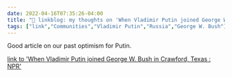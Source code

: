 ```yaml
---
date: 2022-04-16T07:35:26-04:00
title: "🔗 linkblog: my thoughts on 'When Vladimir Putin joined George W. Bush in Crawford, Texas : NPR'"
tags: ["link","Communities","Vladimir Putin","Russia","George W. Bush"]
---
```

Good article on our past optimism for Putin.
 
[link to 'When Vladimir Putin joined George W. Bush in Crawford, Texas : NPR'](https://www.npr.org/2022/04/16/1092811802/russia-putin-bush-texas-summit-crawford)
